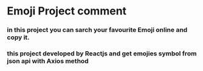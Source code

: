 # Emoji Project comment

### in this project you can sarch your favourite Emoji online and copy it.
### this project developed by Reactjs and get emojies symbol from json api with Axios method


